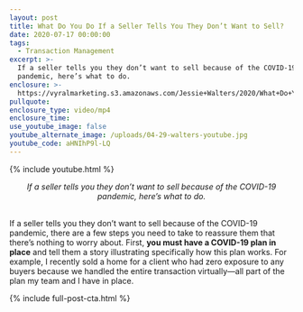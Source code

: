 ```yaml
---
layout: post
title: What Do You Do If a Seller Tells You They Don’t Want to Sell?
date: 2020-07-17 00:00:00
tags:
  - Transaction Management
excerpt: >-
  If a seller tells you they don’t want to sell because of the COVID-19
  pandemic, here’s what to do.
enclosure: >-
  https://vyralmarketing.s3.amazonaws.com/Jessie+Walters/2020/What+Do+You+Do+If+a+Seller+Tells+You+They+Dont+Want+to+Sell_.mp4
pullquote:
enclosure_type: video/mp4
enclosure_time:
use_youtube_image: false
youtube_alternate_image: /uploads/04-29-walters-youtube.jpg
youtube_code: aHNIhP9l-LQ
---
```


{% include youtube.html %}

<center><em>If a seller tells you they don&rsquo;t want to sell because of the COVID-19 pandemic, here&rsquo;s what to do.</em></center>

<br>If a seller tells you they don’t want to sell because of the COVID-19 pandemic, there are a few steps you need to take to reassure them that there’s nothing to worry about. First, **you must have a COVID-19 plan in place** and tell them a story illustrating specifically how this plan works. For example, I recently sold a home for a client who had zero exposure to any buyers because we handled the entire transaction virtually—all part of the plan my team and I have in place.

{% include full-post-cta.html %}